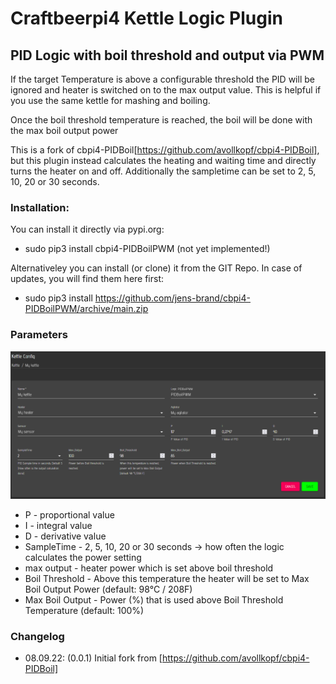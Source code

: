 # Craftbeerpi4 Kettle Logic Plugin

## PID Logic with boil threshold and output via PWM

If the target Temperature is above a configurable threshold the PID will be ignored and heater is switched on to the max output value. This is helpful if you use the same kettle for mashing and boiling.

Once the boil threshold temperature is reached, the boil will be done with the max boil output power

This is a fork of cbpi4-PIDBoil[https://github.com/avollkopf/cbpi4-PIDBoil], but this plugin instead calculates the heating and waiting time and directly turns the heater on and off.
Additionally the sampletime can be set to 2, 5, 10, 20 or 30 seconds.

### Installation:

You can install it directly via pypi.org:	
- sudo pip3 install cbpi4-PIDBoilPWM (not yet implemented!) 

Alternativeley you can install (or clone) it from the GIT Repo. In case of updates, you will find them here first:
- sudo pip3 install https://github.com/jens-brand/cbpi4-PIDBoilPWM/archive/main.zip


### Parameters

![PIDBoil Settings](https://github.com/jens-brand/cbpi4-PIDBoilPWM/blob/main/cbpi4-PIDBoil-logic.png?raw=true)

- P - proportional value
- I - integral value
- D - derivative value
- SampleTime - 2, 5, 10, 20 or 30 seconds -> how often the logic calculates the power setting
- max output - heater power which is set above boil threshold
- Boil Threshold - Above this temperature the heater will be set to Max Boil Output Power (default: 98°C / 208F)
- Max Boil Output - Power (%) that is used above Boil Threshold Temperature (default: 100%)

### Changelog

- 08.09.22: (0.0.1) Initial fork from [https://github.com/avollkopf/cbpi4-PIDBoil]
